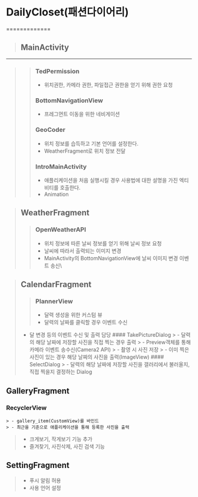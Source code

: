# DailyCloset(패션다이어리)
=============
> ## MainActivity
----------------------
  > > ### TedPermission
  > >  - 위치권한, 카메라 권한, 파일접근 권한을 얻기 위해 권한 요청
  > > ### BottomNavigationView
  > >  - 프레그먼트 이동을 위한 네비게이션
  > > ### GeoCoder
  > >  - 위치 정보를 습득하고 기본 언어를 설정한다.
  > >  - WeatherFragment로 위치 정보 전달
  > > ### IntroMainActivity
  > >  - 애플리케이션을 처음 실행시킬 경우 사용법에 대한 설명을 가진 엑티비티를 호출한다.
  > >  - Animation

> ## WeatherFragment
  > > ### OpenWeatherAPI
  > >  - 위치 정보에 따른 날씨 정보를 얻기 위해 날씨 정보 요청
  > >  - 날씨에 따라서 출력되는 이미지 변경
  > >  - MainActivity의 BottomNavigationView에 날씨 이미지 변경 이벤트 송신\ 

> ## CalendarFragment
  > > ### PlannerView
  > > - 달력 생성을 위한 커스텀 뷰
  > >  - 달력의 날짜를 클릭할 경우 이벤트 수신
  > - 달 변경 등의 이벤트 수신 및 출력 담당
    #### TakePictureDialog
      > - 달력의 해당 날짜에 저장할 사진을 직접 찍는 경우 출력
      > - Preview객체를 통해 카메라 이벤트 송수신(Camera2 API)
      > - 촬영 시 사진 저장
      > - 이미 찍은 사진이 있는 경우 해당 날짜의 사진을 출력(ImageView)
    #### SelectDialog
      > - 달력의 해당 날짜에 저장할 사진을 갤러리에서 불러올지, 직접 찍을지 결정하는 Dialog
## GalleryFragment
  ### RecyclerView
    > - gallery_item(CustomView)를 바인드
    > - 최근을 기준으로 애플리케이션을 통해 등록한 사진을 출력
  > - 크게보기, 작게보기 기능 추가
  > - 즐겨찾기, 사진삭제, 사진 검색 기능
 
## SettingFragment
  > - 푸시 알림 허용
  > - 사용 언어 설정
